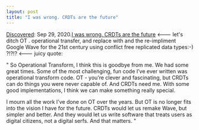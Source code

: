 ```yaml
---
layout: post
title: "I was wrong. CRDTs are the future"
---
```

[Discovered](http://rolandtanglao.com/2020/07/29/p1-blogthis-checkvist-list-links-to-blog/): Sep 29, 2020.[I was wrong. CRDTs are the future](https://josephg.com/blog/crdts-are-the-future/) <--- let's ditch OT . operational transfer, and replace with and the re-impliment Google Wave for the 21st century using conflict free replicated data types:-) ?!?!? <--- juicy quote:

"
So Operational Transform, I think this is goodbye from me. We had some great times. Some of the most challenging, fun code I’ve ever written was operational transform code. OT - you’re clever and fascinating, but CRDTs can do things you were never capable of. And CRDTs need me. With some good implementations, I think we can make something really special.

I mourn all the work I’ve done on OT over the years. But OT is no longer fits into the vision I have for the future. CRDTs would let us remake Wave, but simpler and better. And they would let us write software that treats users as digital citizens, not a digital serfs. And that matters.
"

